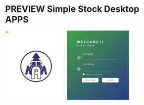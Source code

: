 # PREVIEW Simple Stock Desktop APPS

<img src="https://github.com/AlwiAnggoro/CRUD-NetBeans-Simple-Apps/blob/main/screenshots%201.png" alt="1" width="400"/>&nbsp;
